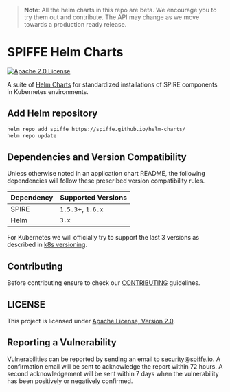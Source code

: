 > **Note**: All the helm charts in this repo are beta. We encourage you to try them out and contribute. The API may change as we move towards a production ready release.

# SPIFFE Helm Charts

[![Apache 2.0 License](https://img.shields.io/github/license/spiffe/helm-charts?style=for-the-badge)](https://opensource.org/licenses/Apache-2.0)

A suite of [Helm Charts](https://helm.sh/docs) for standardized installations of SPIRE components in Kubernetes environments.

## Add Helm repository

```bash
helm repo add spiffe https://spiffe.github.io/helm-charts/
helm repo update
```

## Dependencies and Version Compatibility

Unless otherwise noted in an application chart README, the following dependencies will follow these prescribed version compatibility rules.

| Dependency | Supported Versions |
|:-----------|:-------------------|
| SPIRE      | `1.5.3`+, `1.6.x`  |
| Helm       | `3.x`              |

For Kubernetes we will officially try to support the last 3 versions as described in [k8s versioning](https://kubernetes.io/releases/version-skew-policy/#supported-versions).

## Contributing

Before contributing ensure to check our [CONTRIBUTING](CONTRIBUTING.md) guidelines.

## LICENSE

This project is licensed under [Apache License, Version 2.0](LICENSE).

## Reporting a Vulnerability

Vulnerabilities can be reported by sending an email to security@spiffe.io. A confirmation email will be sent to acknowledge the report within 72 hours. A second acknowledgement will be sent within 7 days when the vulnerability has been positively or negatively confirmed.

